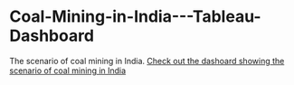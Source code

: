 # Coal-Mining-in-India---Tableau-Dashboard
The scenario of coal mining in India.
[Check out the dashoard showing the scenario of coal mining in India](https://public.tableau.com/app/profile/harshit.gupta2880/viz/CoalMininginIndia_16353216539760/CoalinIndia)
